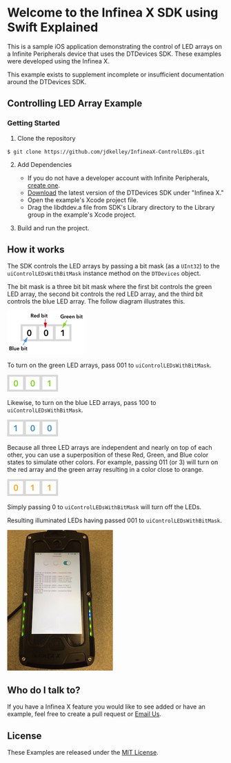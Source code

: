 # Welcome to the Infinea X SDK using Swift Explained #

This is a sample iOS application demonstrating the control of LED arrays on a Infinite Peripherals device that uses the DTDevices SDK. These examples were developed using the Infinea X.

This example exists to supplement incomplete or insufficient documentation around the DTDevices SDK. 

## Controlling LED Array Example ##

### Getting Started ###

1. Clone the repository 

```
$ git clone https://github.com/jdkelley/InfineaX-ControlLEDs.git
```

2. Add Dependencies
    * If you do not have a developer account with Infinite Peripherals, [create one](https://developer.ipcmobile.com/).
    * [Download](https://developer.ipcmobile.com/downloads/?showcat=Infinea) the latest version of the DTDevices SDK under "Infinea X."
    * Open the example's Xcode project file.
    * Drag the libdtdev.a file from SDK's Library directory to the Library group in the example's Xcode project.

3. Build and run the project.

## How it works ##

The SDK controls the LED arrays by passing a bit mask (as a ```UInt32```) to the ```uiControlLEDsWithBitMask``` instance method on the ```DTDevices``` object.

The bit mask is a three bit bit mask where the first bit controls the green LED array, the second bit controls the red LED array, and the third bit controls the blue LED array. The follow diagram illustrates this. 
  
  ![](/docs/breakdown.png)
  
To turn on the green LED arrays, pass 001 to ```uiControlLEDsWithBitMask```.
  
  ![](/docs/green.png)

Likewise, to turn on the blue LED arrays, pass 100 to ```uiControlLEDsWithBitMask```. 
  
  ![](/docs/blue.png)
  
Because all three LED arrays are independent and nearly on top of each other, you can use a superposition of these Red, Green, and Blue color states to simulate other colors. For example, passing 011 (or 3) will turn on the red array and the green array resulting in a color close to orange. 
  
  ![](/docs/orange.png)
  
Simply passing 0 to ```uiControlLEDsWithBitMask``` will turn off the LEDs.

Resulting illuminated LEDs having passed 001 to ```uiControlLEDsWithBitMask```.

  ![](/docs/operation.jpg)

## Who do I talk to? ##

If you have a Infinea X feature you would like to see added or have an example, feel free to create a pull request or [Email Us](mailto:infineaxexamples@gmail.com?Subject=Infinea%20X%20Example%20Suggestion).

## License ##

These Examples are released under the [MIT License](http://www.opensource.org/licenses/MIT).
